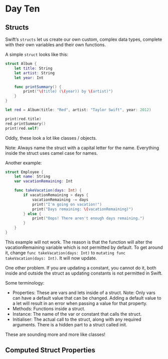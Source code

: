 # Day Ten

## Structs

Swift’s `structs` let us create our own custom, complex data types, complete with their own variables and their own functions.

A simple `struct` looks like this:

``` swift
struct Album {
    let title: String
    let artist: String
    let year: Int

    func printSummary() {
        print("\(title) (\(year)) by \(artist)")
    }
}

let red = Album(title: "Red", artist: "Taylor Swift", year: 2012)

print(red.title)
red.printSummary()
print(red.self)
```

Oddly, these look a lot like classes / objects.

Note: Always name the struct with a capital letter for the name. Everything inside the struct uses camel case for names.

Another example:

``` swift
struct Employee {
    let name: String
    var vacationRemaining: Int

    func takeVacation(days: Int) {
        if vacationRemaining > days {
            vacationRemaining -= days
            print("I'm going on vacation!")
            print("Days remaining: \(vacationRemaining)")
        } else {
            print("Oops! There aren't enough days remaining.")
        }
    }
}
```

This example will not work. The reason is that the function will alter the vacationRemaining variable which is not permitted by default. To get around it, change `func takeVacation(days: Int)` to `mutating func takeVacation(days: Int)`. It will now update.

One other problem. If you are updating a constant, you cannot do it, both inside and outside the struct as updating constants is not permitted in Swift.

Some terminology:

- Properties: These are vars and lets inside of a struct. Note: Only vars can have a default value that can be changed. Adding a default value to a let will result in an error when passing a value for that property.
- Methods: Functions inside a struct.
- Instance: The name of the var or constant that calls the struct.
- Initialiser: The actual call to the struct, along with any required arguments. There is a hidden part to a struct called init.

These are sounding more and more like classes!

## Computed Struct Properties

